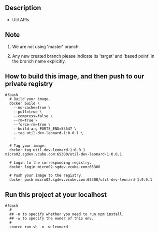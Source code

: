 ## Description

- Util APIs.

## Note

1. We are not using 'master' branch.

2. Any new created branch please indicate its 'target' and 'based point' in the branch name explicitly.

## How to build this image, and then push to our private registry

```
#!bash
  # Build your image.
  docker build \
    --no-cache=true \
    --pull=true \
    --compress=false \
    --rm=true \
    --force-rm=true \
    --build-arg PORTS_END=53547 \
    --tag util-dev-leonard-1:0.0.1 \
    .

  # Tag your image.
  docker tag util-dev-leonard-1:0.0.1 micro02.sgdev.vcube.com:65300/util-dev-leonard-1:0.0.1

  # Login to the corresponding registry.
  docker login micro02.sgdev.vcube.com:65300

  # Push your image to the registry.
  docker push micro02.sgdev.vcube.com:65300/util-dev-leonard-1:0.0.1
```

## Run this project at your localhost

```
#!bash
  #
  ## -n to specify whether you need to run npm install.
  ## -w to specify the owner of this env.
  #
  source run.sh -n -w leonard
```


